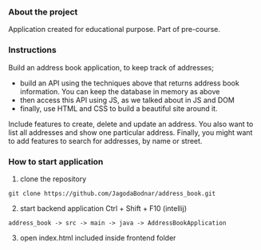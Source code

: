 ### About the project

Application created for educational purpose. Part of pre-course. 

### Instructions

Build an address book application, to keep track of addresses;

* build an API using the techniques above that returns address book information. You can keep the database in memory as above
* then access this API using JS, as we talked about in JS and DOM
* finally, use HTML and CSS to build a beautiful site around it.

Include features to create, delete and update an address. You also want to list all addresses and show one particular address. 
Finally, you might want to add features to search for addresses, by name or street.

### How to start application


1. clone the repository

```
git clone https://github.com/JagodaBodnar/address_book.git
```
2. start backend application Ctrl + Shift + F10 (intellij)

```
address_book -> src -> main -> java -> AddressBookApplication
```

3. open index.html included inside frontend folder



